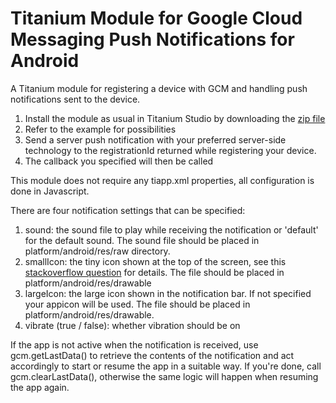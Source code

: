 # Titanium Module for Google Cloud Messaging Push Notifications for Android #

A Titanium module for registering a device with GCM and handling push notifications sent to the device.

1. Install the module as usual in Titanium Studio by downloading the [zip file](https://github.com/morinel/gcmpush/releases/download/1.0/nl.vanvianen.android.gcm-android-1.0.zip)
1. Refer to the example for possibilities
1. Send a server push notification with your preferred server-side technology to the registrationId returned while registering your device.
1. The callback you specified will then be called

This module does not require any tiapp.xml properties, all configuration is done in Javascript.

There are four notification settings that can be specified:

1. sound: the sound file to play while receiving the notification or 'default' for the default sound. The sound file should be placed in platform/android/res/raw directory.
1. smallIcon: the tiny icon shown at the top of the screen, see this [stackoverflow question](http://stackoverflow.com/questions/28387602/notification-bar-icon-turns-white-in-android-5-lollipop) for details. The file should be placed in platform/android/res/drawable 
1. largeIcon: the large icon shown in the notification bar. If not specified your appicon will be used. The file should be placed in platform/android/res/drawable.
1. vibrate (true / false): whether vibration should be on 


If the app is not active when the notification is received, use gcm.getLastData() to retrieve the contents of the notification and act accordingly to start or resume the app in a suitable way. If you're done, call gcm.clearLastData(), otherwise the same logic will happen when resuming the app again.

